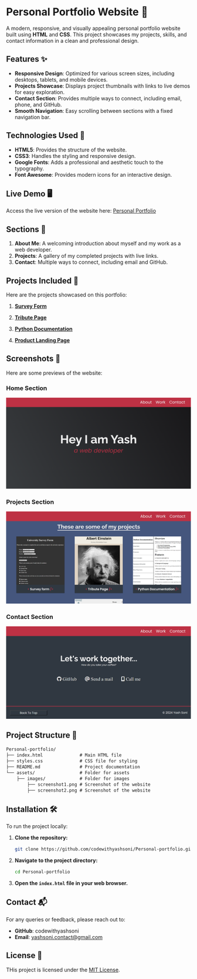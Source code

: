 # Personal Portfolio Website 🌟

A modern, responsive, and visually appealing personal portfolio website built using **HTML** and **CSS**. This project showcases my projects, skills, and contact information in a clean and professional design.

## Features ✨

- **Responsive Design**: Optimized for various screen sizes, including desktops, tablets, and mobile devices.
- **Projects Showcase**: Displays project thumbnails with links to live demos for easy exploration.
- **Contact Section**: Provides multiple ways to connect, including email, phone, and GitHub.
- **Smooth Navigation**: Easy scrolling between sections with a fixed navigation bar.

## Technologies Used 🔧

- **HTML5**: Provides the structure of the website.  
- **CSS3**: Handles the styling and responsive design.  
- **Google Fonts**: Adds a professional and aesthetic touch to the typography.  
- **Font Awesome**: Provides modern icons for an interactive design.

## Live Demo 🖥️

Access the live version of the website here: [Personal Portfolio](https://codewithyashsoni.github.io/Personal-portfolio/)

## Sections 📌

1. **About Me**: A welcoming introduction about myself and my work as a web developer.
2. **Projects**: A gallery of my completed projects with live links.
3. **Contact**: Multiple ways to connect, including email and GitHub.

## Projects Included 🚀

Here are the projects showcased on this portfolio:
1. **[Survey Form](https://codewithyashsoni.github.io/Survey-form/)**  

2. **[Tribute Page](https://codewithyashsoni.github.io/Tribute-page/)**  

3. **[Python Documentation](https://codewithyashsoni.github.io/Python-documentation/)**  

4. **[Product Landing Page](https://codewithyashsoni.github.io/Product-landing-page/)**  

## Screenshots 📸

Here are some previews of the website:

### Home Section

<img src="https://github.com/codewithyashsoni/Personal-portfolio/blob/180a5cd235fbb1820183c78983c01ace1c568874/assets/images/screenshot1.png" alt="First screenshot of webpage">

### Projects Section

<img src="https://github.com/codewithyashsoni/Personal-portfolio/blob/180a5cd235fbb1820183c78983c01ace1c568874/assets/images/screenshot2.png" alt="Second screenshot of webpage">

### Contact Section

<img src="https://github.com/codewithyashsoni/Personal-portfolio/blob/180a5cd235fbb1820183c78983c01ace1c568874/assets/images/screenshot3.png" alt="Third screenshot of webpage">

## Project Structure 📂

```
Personal-portfolio/
├── index.html              # Main HTML file
├── styles.css              # CSS file for styling
├── README.md               # Project documentation
└── assets/                 # Folder for assets
    ├── images/             # Folder for images
        ├── screenshot1.png # Screenshot of the website
        ├── screenshot2.png # Screenshot of the website
```   

## Installation 🛠️

To run the project locally:

1. **Clone the repository:**

   ```bash
   git clone https://github.com/codewithyashsoni/Personal-portfolio.git
    ```

2. **Navigate to the project directory:**

    ```bash
    cd Personal-portfolio
    ```

3. **Open the <code>index.html</code> file in your web browser.**

## Contact 📬

For any queries or feedback, please reach out to:

- **GitHub**: codewithyashsoni
- **Email**: yashsoni.contact@gmail.com

## License 📄

THis project is licensed under the [MIT License](./LICENSE).